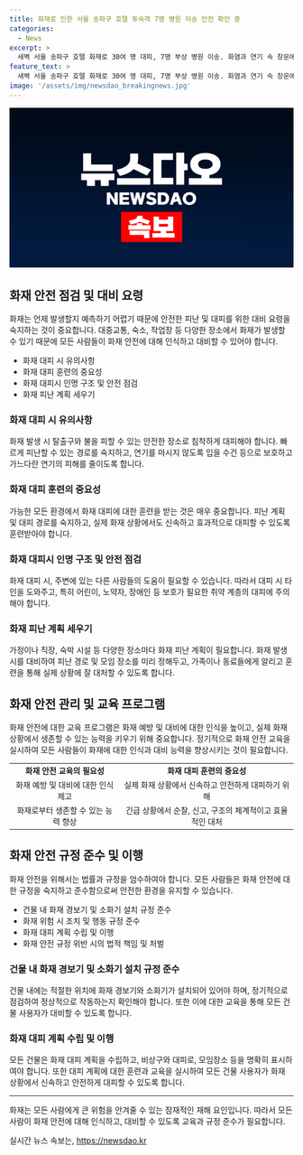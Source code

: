 ```yaml
---
title: 화재로 인한 서울 송파구 호텔 투숙객 7명 병원 이송 안전 확인 중
categories:
  - News
excerpt: >
  새벽 서울 송파구 호텔 화재로 30여 명 대피, 7명 부상 병원 이송. 화염과 연기 속 창문에 대피하는 모습. 소방당국 대응으로 화재는 소화. 하나의 화재가 끝나자 다음날 또다른 화재 발생. 서울 송파구 출입국·외국인청 건물에서 또 다른 화재 발생. 집기류가 불에 타 등 집기류 손상. 소방당국은 화재 원인 조사 중.
feature_text: >
  새벽 서울 송파구 호텔 화재로 30여 명 대피, 7명 부상 병원 이송. 화염과 연기 속 창문에 대피하는 모습. 소방당국 대응으로 화재는 소화. 하나의 화재가 끝나자 다음날 또다른 화재 발생. 서울 송파구 출입국·외국인청 건물에서 또 다른 화재 발생. 집기류가 불에 타 등 집기류 손상. 소방당국은 화재 원인 조사 중.
image: '/assets/img/newsdao_breakingnews.jpg'
---
```


<p><img src="/assets/img/newsdao_breakingnews.jpg" alt="ontimetimes 속보" /></p>

<h2 data-ke-size="size26">화재 안전 점검 및 대비 요령</h2>

<p data-ke-size="size16">화재는 언제 발생할지 예측하기 어렵기 때문에 안전한 피난 및 대피를 위한 대비 요령을 숙지하는 것이 중요합니다. 대중교통, 숙소, 작업장 등 다양한 장소에서 화재가 발생할 수 있기 때문에 모든 사람들이 화재 안전에 대해 인식하고 대비할 수 있어야 합니다.</p>

<ul>
  <li>화재 대피 시 유의사항</li>
  <li>화재 대피 훈련의 중요성</li>
  <li>화재 대피시 인명 구조 및 안전 점검</li>
  <li>화재 피난 계획 세우기</li>
</ul>

<h3>화재 대피 시 유의사항</h3>

<p data-ke-size="size16">화재 발생 시 탈출구와 불을 피할 수 있는 안전한 장소로 침착하게 대피해야 합니다. 빠르게 피난할 수 있는 경로를 숙지하고, 연기를 마시지 않도록 입을 수건 등으로 보호하고 가느다란 연기의 피해를 줄이도록 합니다.</p>

<h3>화재 대피 훈련의 중요성</h3>

<p data-ke-size="size16">가능한 모든 환경에서 화재 대피에 대한 훈련을 받는 것은 매우 중요합니다. 피난 계획 및 대피 경로를 숙지하고, 실제 화재 상황에서도 신속하고 효과적으로 대피할 수 있도록 훈련받아야 합니다.</p>

<h3>화재 대피시 인명 구조 및 안전 점검</h3>

<p data-ke-size="size16">화재 대피 시, 주변에 있는 다른 사람들의 도움이 필요할 수 있습니다. 따라서 대피 시 타인을 도와주고, 특히 어린이, 노약자, 장애인 등 보호가 필요한 취약 계층의 대피에 주의해야 합니다.</p>

<h3>화재 피난 계획 세우기</h3>

<p data-ke-size="size16">가정이나 직장, 숙박 시설 등 다양한 장소마다 화재 피난 계획이 필요합니다. 화재 발생 시를 대비하여 피난 경로 및 모임 장소를 미리 정해두고, 가족이나 동료들에게 알리고 훈련을 통해 실제 상황에 잘 대처할 수 있도록 합니다.</p>

<h2 data-ke-size="size26">화재 안전 관리 및 교육 프로그램</h2>

<p data-ke-size="size16">화재 안전에 대한 교육 프로그램은 화재 예방 및 대비에 대한 인식을 높이고, 실제 화재 상황에서 생존할 수 있는 능력을 키우기 위해 중요합니다. 정기적으로 화재 안전 교육을 실시하여 모든 사람들이 화재에 대한 인식과 대비 능력을 향상시키는 것이 필요합니다.</p>

<table>
  <tr>
    <td style="text-align: center; height: 17px;"><b>화재 안전 교육의 필요성</b></td>
    <td style="text-align: center; height: 17px;"><b>화재 대피 훈련의 중요성</b></td>
  </tr>
  <tr>
    <td style="text-align: center; height: 17px;">화재 예방 및 대비에 대한 인식 제고</td>
    <td style="text-align: center; height: 17px;">실제 화재 상황에서 신속하고 안전하게 대피하기 위해</td>
  </tr>
  <tr>
    <td style="text-align: center; height: 17px;">화재로부터 생존할 수 있는 능력 향상</td>
    <td style="text-align: center; height: 17px;">긴급 상황에서 순찰, 신고, 구조의 체계적이고 효율적인 대처</td>
  </tr>
</table>

<h2 data-ke-size="size26">화재 안전 규정 준수 및 이행</h2>

<p data-ke-size="size16">화재 안전을 위해서는 법률과 규정을 엄수하여야 합니다. 모든 사람들은 화재 안전에 대한 규정을 숙지하고 준수함으로써 안전한 환경을 유지할 수 있습니다.</p>

<ul>
  <li>건물 내 화재 경보기 및 소화기 설치 규정 준수</li>
  <li>화재 위험 시 조치 및 행동 규정 준수</li>
  <li>화재 대피 계획 수립 및 이행</li>
  <li>화재 안전 규정 위반 시의 법적 책임 및 처벌</li>
</ul>

<h3>건물 내 화재 경보기 및 소화기 설치 규정 준수</h3>

<p data-ke-size="size16">건물 내에는 적절한 위치에 화재 경보기와 소화기가 설치되어 있어야 하며, 정기적으로 점검하여 정상적으로 작동하는지 확인해야 합니다. 또한 이에 대한 교육을 통해 모든 건물 사용자가 대비할 수 있도록 합니다.</p>

<h3>화재 대피 계획 수립 및 이행</h3>

<p data-ke-size="size16">모든 건물은 화재 대피 계획을 수립하고, 비상구와 대피로, 모임장소 등을 명확히 표시하여야 합니다. 또한 대피 계획에 대한 훈련과 교육을 실시하여 모든 건물 사용자가 화재 상황에서 신속하고 안전하게 대피할 수 있도록 합니다.</p>

<hr>

<p data-ke-size="size16">화재는 모든 사람에게 큰 위험을 안겨줄 수 있는 잠재적인 재해 요인입니다. 따라서 모든 사람이 화재 안전에 대해 인식하고, 대비할 수 있도록 교육과 규정 준수가 필요합니다.</p>
실시간 뉴스 속보는, <a href="https://newsdao.kr" rel="dofollow">https://newsdao.kr</a>


